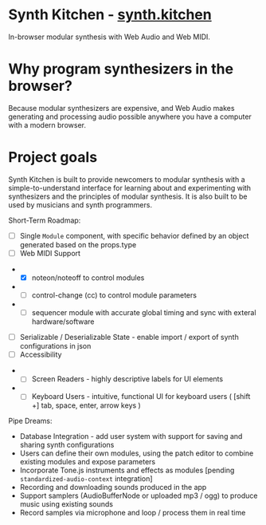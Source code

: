 # Synth Kitchen - [synth.kitchen](https://synth.kitchen)
In-browser modular synthesis with Web Audio and Web MIDI.

# Why program synthesizers in the browser?
Because modular synthesizers are expensive, and Web Audio makes generating and processing audio possible anywhere you have a computer with a modern browser.

# Project goals
Synth Kitchen is built to provide newcomers to modular synthesis with a simple-to-understand interface for learning about and experimenting with synthesizers and the principles of modular synthesis. It is also built to be used by musicians and synth programmers.

Short-Term Roadmap:
- [ ] Single `Module` component, with specific behavior defined by an object generated based on the props.type
- [ ] Web MIDI Support
- + [x] noteon/noteoff to control modules
- + [ ] control-change (cc) to control module parameters
- + [ ] sequencer module with accurate global timing and sync with exteral hardware/software
- [ ] Serializable / Deserializable State - enable import / export of synth configurations in json
- [ ] Accessibility
- + [ ] Screen Readers - highly descriptive labels for UI elements
- + [ ] Keyboard Users - intuitive, functional UI for keyboard users ( [shift +] tab, space, enter, arrow keys )

Pipe Dreams:
* Database Integration - add user system with support for saving and sharing synth configurations
* Users can define their own modules, using the patch editor to combine existing modules and expose parameters
* Incorporate Tone.js instruments and effects as modules [pending `standardized-audio-context` integration]
* Recording and downloading sounds produced in the app
* Support samplers (AudioBufferNode or uploaded mp3 / ogg) to produce music using existing sounds
* Record samples via microphone and loop / process them in real time
